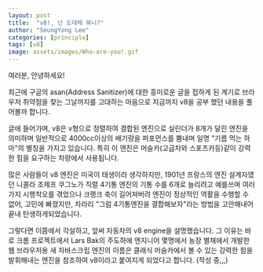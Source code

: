 ```yaml
---
layout: post
title:  "v8!, 넌 도대체 뭐니?"
author: "SeungYong Lee"
categories: [principle]
tags: [v8]
image: assets/images/Who-are-you!.gif
---
```

여러분, 안녕하세요!

최근에 구글의 asan(Address Sanitizer)에 대한 흥미로운 글을 접하게 된 계기로 브라우저 취약점을 찾는 그날까지를 고대하는 마음으로 지금까지 v8을 공부 했던 내용을 풀어볼까 합니다.

글에 들어가며, v8은 v형으로 정렬하여 결합된 엔진으로 실린더가 8개가 달린 엔진을 의미하며 일반적으로 4000cc이상의 배기량을 퍼포먼스를 뿜내며 일명 "기름 먹는 하마"의 별칭을 가지고 있습니다. 특히 이 엔진은 머슬카(고급차와 스포츠카등)같이 강력한 힘을 요구하는 차량에서 사용됩니다. 

많은 사람들이 v8 엔진은 미국이 태생이라 생각하지만, 1901년 프랑스의 엔진 설계자였던 니콜라 조제프 쿠그노가 직렬 4기통 엔진의 기통 수를 6개로 늘리려고 예를쓰며 여러가지 시행착오를 겪었으나 크랭크 축이 길어져버려 엔진이 정상적인 역활을 수행할 수 없어, 고민에 빠졌지만, 차라리 "그럼 4기통엔진을 결합해보자"라는 방법을 고안해내어 끝내 탄생하게되었습니다.

그렇다면 이쯤에서 각설하고, 앞써 자동차의 v8 engine을 설명했습니다. 그 이유는 바로 크롬 프로젝트에서 Lars Bak의 주도하에 엔지니어 몇명에서 농장 별채에서 개발한 웹 브라우저용 새 자바스크립 엔진의 이름은 클래식 머슬카에서 볼 수 있는 강력한 힘을 발휘해내는 엔진을 참조하여 v8이라고 붙여지게 되었다고 합니다.
(작성 중,,,)